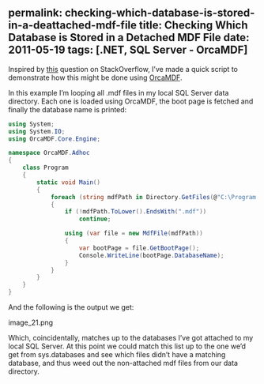 permalink: checking-which-database-is-stored-in-a-deattached-mdf-file
title: Checking Which Database is Stored in a Detached MDF File
date: 2011-05-19
tags: [.NET, SQL Server - OrcaMDF]
---
Inspired by [this](http://stackoverflow.com/questions/6061510/any-way-to-quickly-tell-which-database-if-any-is-attached-to-a-mdf-file) question on StackOverflow, I’ve made a quick script to demonstrate how this might be done using [OrcaMDF](https://github.com/improvedk/OrcaMDF).

<!-- more -->

In this example I’m looping all .mdf files in my local SQL Server data directory. Each one is loaded using OrcaMDF, the boot page is fetched and finally the database name is printed:

```csharp
using System;
using System.IO;
using OrcaMDF.Core.Engine;

namespace OrcaMDF.Adhoc
{
    class Program
    {
        static void Main()
        {
			foreach (string mdfPath in Directory.GetFiles(@"C:\Program Files\Microsoft SQL Server\MSSQL10_50.MSSQLSERVER\MSSQL\DATA"))
			{
				if (!mdfPath.ToLower().EndsWith(".mdf"))
					continue;

				using (var file = new MdfFile(mdfPath))
				{
					var bootPage = file.GetBootPage();
					Console.WriteLine(bootPage.DatabaseName);
				}
			}
        }
    }
}
```

And the following is the output we get:

image_21.png

Which, coincidentally, matches up to the databases I’ve got attached to my local SQL Server. At this point we could match this list up to the one we’d get from sys.databases and see which files didn’t have a matching database, and thus weed out the non-attached mdf files from our data directory.
